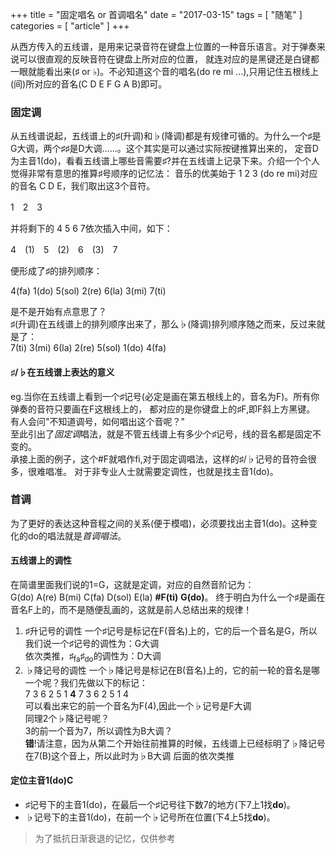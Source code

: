 +++
title = "固定唱名 or 首调唱名"
date = "2017-03-15"
tags = [ "随笔" ]
categories = [ "article" ]
+++

从西方传入的五线谱，是用来记录音符在键盘上位置的一种音乐语言。对于弹奏来说可以很直观的反映音符在键盘上所对应的位置，
就连对应的是黑键还是白键都一眼就能看出来(♯ or ♭)。不必知道这个音的唱名(do re mi ...),只用记住五根线上(间)所对应的音名(C D E F G A B)即可。
<!--more-->
### 固定调

从五线谱说起，五线谱上的♯(升调)和♭(降调)都是有规律可循的。为什么一个♯是G大调，两个♯♯是D大调......。这个其实是可以通过实际按键推算出来的，
定音D为主音1(do)，看看五线谱上哪些音需要♯?并在五线谱上记录下来。介绍一个个人觉得非常有意思的推算♯号顺序的记忆法：
音乐的优美始于 1 2 3 (do re mi)对应的音名 C D E，我们取出这3个音符。

1　2　3

并将剩下的 4 5 6 7依次插入中间，如下：

4　(1)　5　(2)　6　(3)　7

便形成了♯的排列顺序：  

4(fa) 1(do) 5(sol) 2(re) 6(la) 3(mi) 7(ti)  

是不是开始有点意思了？  
♯(升调)在五线谱上的排列顺序出来了，那么♭(降调)排列顺序随之而来，反过来就是了：  
7(ti) 3(mi) 6(la) 2(re) 5(sol) 1(do) 4(fa)  

#### ♯/♭在五线谱上表达的意义

eg.当你在五线谱上看到一个♯记号(必定是画在第五根线上的，音名为F)。所有你弹奏的音符只要画在F这根线上的，
都对应的是你键盘上的♯F,即F斜上方黑键。  
有人会问"不知道调号，如何唱出这个音呢？"  
至此引出了*固定调*唱法，就是不管五线谱上有多少个♯记号，线的音名都是固定不变的。  
承接上面的例子，这个#F就唱作fi,对于固定调唱法，这样的♯/♭记号的音符会很多，很难唱准。
对于非专业人士就需要定调性，也就是找主音1(do)。

### 首调

为了更好的表达这种音程之间的关系(便于模唱)，必须要找出主音1(do)。这种变化的do的唱法就是*首调唱法*。

#### 五线谱上的调性

在简谱里面我们说的1=G，这就是定调，对应的自然音阶记为：  
G(do) A(re) B(mi) C(fa) D(sol) E(la) **#F(ti)** **G(do)**。
终于明白为什么一个♯是画在音名F上的，而不是随便乱画的，这就是前人总结出来的规律！
1. ♯升记号的调性
一个♯记号是标记在F(音名)上的，它的后一个音名是G，所以我们说一个♯记号的调性为：G大调  
依次类推，♯<sub>fa</sub>♯<sub>do</sub>的调性为：D大调 
2. ♭降记号的调性
一个♭降记号是标记在B(音名)上的，它的前一轮的音名是哪一个呢？我们先做以下的标记：  
7 3 6 2 5 1 **4** 7 3 6 2 5 1 4  
可以看出来它的前一个音名为F(4),因此一个♭记号是F大调  
同理2个♭降记号呢？  
3的前一个音为7，所以调性为B大调？  
**错**!请注意，因为从第二个开始往前推算的时候，五线谱上已经标明了♭降记号在7(B)这个音上，所以此时为♭B大调
后面的依次类推

#### 定位主音1(do)C

* ♯记号下的主音1(do)，在最后一个♯记号往下数7的地方(下7上1找**do**)。
* ♭记号下的主音1(do)，在前一个♭记号所在位置(下4上5找**do**)。

> 为了抵抗日渐衰退的记忆，仅供参考
